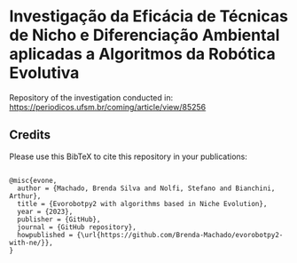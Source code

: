# Investigação da Eficácia de Técnicas de Nicho e Diferenciação Ambiental aplicadas a Algoritmos da Robótica Evolutiva
Repository of the investigation conducted in: https://periodicos.ufsm.br/coming/article/view/85256

## Credits

Please use this BibTeX to cite this repository in your publications:
```

@misc{evone,
  author = {Machado, Brenda Silva and Nolfi, Stefano and Bianchini, Arthur},
  title = {Evorobotpy2 with algorithms based in Niche Evolution},
  year = {2023},
  publisher = {GitHub},
  journal = {GitHub repository},
  howpublished = {\url{https://github.com/Brenda-Machado/evorobotpy2-with-ne/}},
}

```
